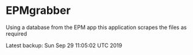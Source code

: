 # EPMgrabber
Using a database from the EPM app this application scrapes the files as required


Latest backup: Sun Sep 29 11:05:02 UTC 2019
